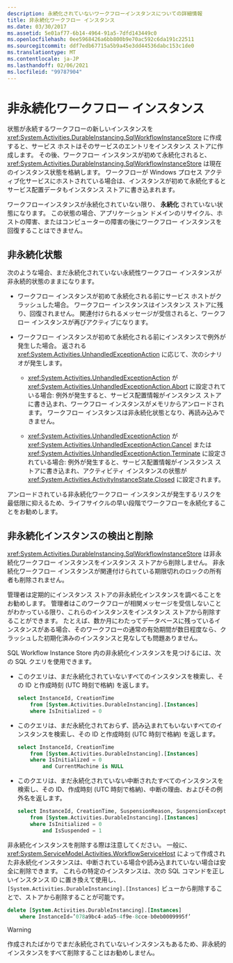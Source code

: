 ```yaml
---
description: 永続化されていないワークフローインスタンスについての詳細情報
title: 非永続化ワークフロー インスタンス
ms.date: 03/30/2017
ms.assetid: 5e01af77-6b14-4964-91a5-7dfd143449c0
ms.openlocfilehash: 0ee5968426a6bb800b9e70ac592c6da191c22511
ms.sourcegitcommit: ddf7edb67715a5b9a45e3dd44536dabc153c1de0
ms.translationtype: MT
ms.contentlocale: ja-JP
ms.lasthandoff: 02/06/2021
ms.locfileid: "99787904"
---
```

# <a name="non-persisted-workflow-instances"></a>非永続化ワークフロー インスタンス

状態が永続するワークフローの新しいインスタンスを <xref:System.Activities.DurableInstancing.SqlWorkflowInstanceStore> に作成すると、サービス ホストはそのサービスのエントリをインスタンス ストアに作成します。 その後、ワークフロー インスタンスが初めて永続化されると、<xref:System.Activities.DurableInstancing.SqlWorkflowInstanceStore> は現在のインスタンス状態を格納します。 ワークフローが Windows プロセス アクティブ化サービスにホストされている場合は、インスタンスが初めて永続化するとサービス配置データもインスタンス ストアに書き込まれます。

ワークフローインスタンスが永続化されていない限り、 **永続化** されていない状態になります。 この状態の場合、アプリケーション ドメインのリサイクル、ホストの障害、またはコンピューターの障害の後にワークフロー インスタンスを回復することはできません。

## <a name="the-non-persisted-state"></a>非永続化状態

次のような場合、まだ永続化されていない永続性ワークフロー インスタンスが非永続的状態のままになります。

- ワークフロー インスタンスが初めて永続化される前にサービス ホストがクラッシュした場合。 ワークフロー インスタンスはインスタンス ストアに残り、回復されません。 関連付けられるメッセージが受信されると、ワークフロー インスタンスが再びアクティブになります。

- ワークフロー インスタンスが初めて永続化される前にインスタンスで例外が発生した場合。 返される <xref:System.Activities.UnhandledExceptionAction> に応じて、次のシナリオが発生します。

  - <xref:System.Activities.UnhandledExceptionAction> が <xref:System.Activities.UnhandledExceptionAction.Abort> に設定されている場合:  例外が発生すると、サービス配置情報がインスタンス ストアに書き込まれ、ワークフロー インスタンスがメモリからアンロードされます。 ワークフロー インスタンスは非永続化状態となり、再読み込みできません。

  - <xref:System.Activities.UnhandledExceptionAction> が <xref:System.Activities.UnhandledExceptionAction.Cancel> または <xref:System.Activities.UnhandledExceptionAction.Terminate> に設定されている場合:  例外が発生すると、サービス配置情報がインスタンス ストアに書き込まれ、アクティビティ インスタンスの状態が <xref:System.Activities.ActivityInstanceState.Closed> に設定されます。

アンロードされている非永続化ワークフロー インスタンスが発生するリスクを最低限に抑えるため、ライフサイクルの早い段階でワークフローを永続化することをお勧めします。

## <a name="detection-and-removal-of-non-persisted-instances"></a>非永続化インスタンスの検出と削除

<xref:System.Activities.DurableInstancing.SqlWorkflowInstanceStore> は非永続化ワークフロー インスタンスをインスタンス ストアから削除しません。 非永続化ワークフロー インスタンスが関連付けられている期限切れのロックの所有者も削除されません。

管理者は定期的にインスタンス ストアの非永続化インスタンスを調べることをお勧めします。 管理者はこのワークフローが相関メッセージを受信しないことがわかっている限り、これらのインスタンスをインスタンス ストアから削除することができます。 たとえば、数か月にわたってデータベースに残っているインスタンスがある場合、そのワークフローの通常の有効期間が数日程度なら、クラッシュした初期化済みのインスタンスと見なしても問題ありません。

SQL Workflow Instance Store 内の非永続化インスタンスを見つけるには、次の SQL クエリを使用できます。

- このクエリは、まだ永続化されていないすべてのインスタンスを検索し、その ID と作成時刻 (UTC 時刻で格納) を返します。

  ```sql
  select InstanceId, CreationTime
      from [System.Activities.DurableInstancing].[Instances]
      where IsInitialized = 0
  ```

- このクエリは、まだ永続化されておらず、読み込まれてもいないすべてのインスタンスを検索し、その ID と作成時刻 (UTC 時刻で格納) を返します。

  ```sql
  select InstanceId, CreationTime
      from [System.Activities.DurableInstancing].[Instances]
      where IsInitialized = 0
          and CurrentMachine is NULL
  ```

- このクエリは、まだ永続化されていない中断されたすべてのインスタンスを検索し、その ID、作成時刻 (UTC 時刻で格納)、中断の理由、およびその例外名を返します。

  ```sql
  select InstanceId, CreationTime, SuspensionReason, SuspensionExceptionName
      from [System.Activities.DurableInstancing].[Instances]
      where IsInitialized = 0
          and IsSuspended = 1
  ```

非永続化インスタンスを削除する際は注意してください。 一般に、<xref:System.ServiceModel.Activities.WorkflowServiceHost> によって作成された非永続化インスタンスは、中断されている場合や読み込まれていない場合は安全に削除できます。 これらの特定のインスタンスは、次の SQL コマンドを正しいインスタンス ID に置き換えて使用し、`[System.Activities.DurableInstancing].[Instances]` ビューから削除することで、ストアから削除することが可能です。

```sql
delete [System.Activities.DurableInstancing].[Instances]
    where InstanceId=’078a9bc4-ada5-4f9e-8cce-b0eb0009995f’
```

> [!WARNING]
> 作成されたばかりでまだ永続化されていないインスタンスもあるため、非永続的インスタンスをすべて削除することはお勧めしません。
